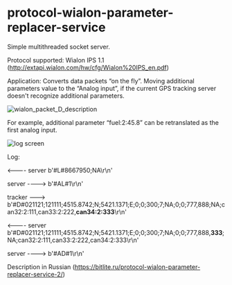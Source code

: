# protocol-wialon-parameter-replacer-service

Simple multithreaded socket server.

Protocol supported: Wialon IPS 1.1 (http://extapi.wialon.com/hw/cfg/Wialon%20IPS_en.pdf)

Application: Сonverts data packets “on the fly”. Moving additional parameters value to the “Analog input”, if the current GPS tracking server doesn't recognize additional parameters.

![wialon_packet_D_description](https://bitlite.ru/wp-content/uploads/2021/11/wialon-packet-D.png)

For example, additional parameter “fuel:2:45.8” can be retranslated as the first analog input.

![log screen](https://bitlite.ru/wp-content/uploads/2021/11/protocol-wialon-parameter-replacer-service.jpg)

Log:

<---- server  b'#L#8667950;NA\r\n' 

server ---->  b'#AL#1\r\n' 

tracker --->  b'#D#021121;121111;4515.8742;N;5421.1371;E;0;0;300;7;NA;0;0;777,888;NA;can32:2:111,can33:2:222,**can34:2:333**\r\n' 

<---- server  b'#D#021121;121111;4515.8742;N;5421.1371;E;0;0;300;7;NA;0;0;777,888,**333**;NA;can32:2:111,can33:2:222,can34:2:333\r\n'

server ---->  b'#AD#1\r\n'

   
   

Description in Russian (https://bitlite.ru/protocol-wialon-parameter-replacer-service-2/)

